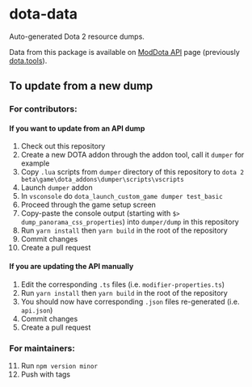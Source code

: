 # dota-data

Auto-generated Dota 2 resource dumps.

Data from this package is available on [ModDota API](http://moddota.com/api) page (previously [dota.tools](https://dota.tools/)).

## To update from a new dump

### For contributors:

#### If you want to update from an API dump

1. Check out this repository
2. Create a new DOTA addon through the addon tool, call it `dumper` for example
3. Copy `.lua` scripts from `dumper` directory of this repository to
   `dota 2 beta\game\dota_addons\dumper\scripts\vscripts`
4. Launch `dumper` addon
5. In `vsconsole` do `dota_launch_custom_game dumper test_basic`
6. Proceed through the game setup screen
7. Copy-paste the console output (starting with `$> dump_panorama_css_properties`) into `dumper/dump` in this repository
8. Run `yarn install` then `yarn build` in the root of the repository
9. Commit changes
10. Create a pull request

#### If you are updating the API manually

1. Edit the corresponding `.ts` files (i.e. `modifier-properties.ts`)
2. Run `yarn install` then `yarn build` in the root of the repository
3. You should now have corresponding `.json` files re-generated (i.e. `api.json`)
4. Commit changes
5. Create a pull request

### For maintainers:

11. Run `npm version minor`
12. Push with tags

